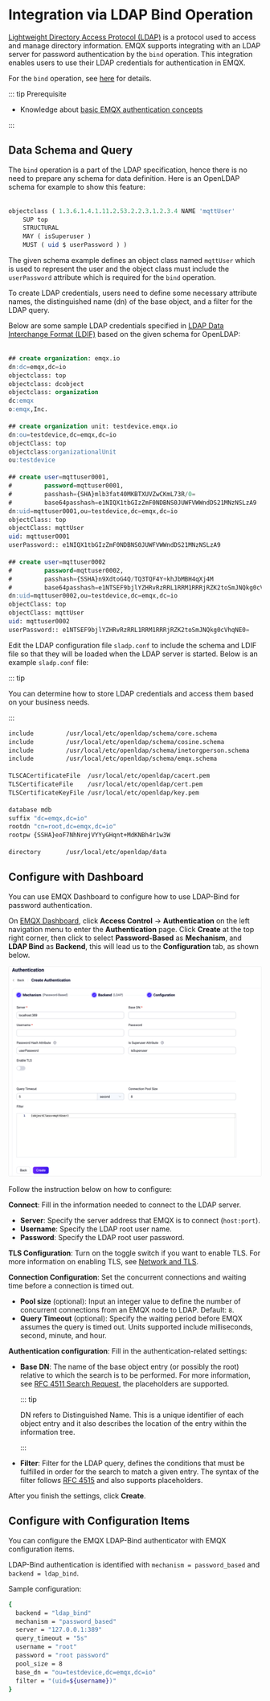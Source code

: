 # Integration via LDAP Bind Operation

[Lightweight Directory Access Protocol (LDAP)](https://ldap.com/) is a protocol used to access and manage directory information. EMQX supports integrating with an LDAP server for password authentication by the `bind` operation. This integration enables users to use their LDAP credentials for authentication in EMQX.

For the `bind` operation, see [here](https://datatracker.ietf.org/doc/html/rfc4511#section-4.2) for details.

::: tip Prerequisite

- Knowledge about [basic EMQX authentication concepts](../authn/authn.md)

:::

## Data Schema and Query

The `bind` operation is a part of the LDAP specification, hence there is no need to prepare any schema for data definition. Here is an OpenLDAP schema for example to show this feature:

```sql

objectclass ( 1.3.6.1.4.1.11.2.53.2.2.3.1.2.3.4 NAME 'mqttUser'
	SUP top
	STRUCTURAL
	MAY ( isSuperuser )
    MUST ( uid $ userPassword ) )

```
The given schema example defines an object class named `mqttUser` which is used to represent the user and the object class must include the `userPassword` attribute which is required for the `bind` operation.

To create LDAP credentials, users need to define some necessary attribute names, the distinguished name (dn) of the base object, and a filter for the LDAP query.

Below are some sample LDAP credentials specified in [LDAP Data Interchange Format (LDIF)](https://ldap.com/ldif-the-ldap-data-interchange-format/) based on the given schema for OpenLDAP:

```sql

## create organization: emqx.io
dn:dc=emqx,dc=io
objectclass: top
objectclass: dcobject
objectclass: organization
dc:emqx
o:emqx,Inc.

## create organization unit: testdevice.emqx.io
dn:ou=testdevice,dc=emqx,dc=io
objectClass: top
objectclass:organizationalUnit
ou:testdevice

## create user=mqttuser0001,
#         password=mqttuser0001,
#         passhash={SHA}mlb3fat40MKBTXUVZwCKmL73R/0=
#         base64passhash=e1NIQX1tbGIzZmF0NDBNS0JUWFVWWndDS21MNzNSLzA9
dn:uid=mqttuser0001,ou=testdevice,dc=emqx,dc=io
objectClass: top
objectClass: mqttUser
uid: mqttuser0001
userPassword:: e1NIQX1tbGIzZmF0NDBNS0JUWFVWWndDS21MNzNSLzA9

## create user=mqttuser0002
#         password=mqttuser0002,
#         passhash={SSHA}n9XdtoG4Q/TQ3TQF4Y+khJbMBH4qXj4M
#         base64passhash=e1NTSEF9bjlYZHRvRzRRL1RRM1RRRjRZK2toSmJNQkg0cVhqNE0=
dn:uid=mqttuser0002,ou=testdevice,dc=emqx,dc=io
objectClass: top
objectClass: mqttUser
uid: mqttuser0002
userPassword:: e1NTSEF9bjlYZHRvRzRRL1RRM1RRRjRZK2toSmJNQkg0cVhqNE0=

```

Edit the LDAP configuration file `sladp.conf` to include the schema and LDIF file so that they will be loaded when the LDAP server is started. Below is an example `sladp.conf` file:

::: tip

You can determine how to store LDAP credentials and access them based on your business needs.

:::

```sh
include         /usr/local/etc/openldap/schema/core.schema
include         /usr/local/etc/openldap/schema/cosine.schema
include         /usr/local/etc/openldap/schema/inetorgperson.schema
include         /usr/local/etc/openldap/schema/emqx.schema

TLSCACertificateFile  /usr/local/etc/openldap/cacert.pem
TLSCertificateFile    /usr/local/etc/openldap/cert.pem
TLSCertificateKeyFile /usr/local/etc/openldap/key.pem

database mdb
suffix "dc=emqx,dc=io"
rootdn "cn=root,dc=emqx,dc=io"
rootpw {SSHA}eoF7NhNrejVYYyGHqnt+MdKNBh4r1w3W

directory       /usr/local/etc/openldap/data
```

## Configure with Dashboard

You can use EMQX Dashboard to configure how to use LDAP-Bind for password authentication.

On [EMQX Dashboard](http://127.0.0.1:18083/#/authentication), click **Access Control** -> **Authentication** on the left navigation menu to enter the **Authentication** page. Click **Create** at the top right corner, then click to select **Password-Based** as **Mechanism**, and **LDAP Bind** as **Backend**, this will lead us to the **Configuration** tab, as shown below.

<img src="./assets/authn-ldap.png" alt="authn-ldap" style="zoom:67%;" />

Follow the instruction below on how to configure:

**Connect**: Fill in the information needed to connect to the LDAP server.

- **Server**: Specify the server address that EMQX is to connect (`host:port`).
- **Username**: Specify the LDAP root user name.
- **Password**: Specify the LDAP root user password.

**TLS Configuration**: Turn on the toggle switch if you want to enable TLS. For more information on enabling TLS, see [Network and TLS](../../network/overview.md).

**Connection Configuration**: Set the concurrent connections and waiting time before a connection is timed out.

- **Pool size** (optional): Input an integer value to define the number of concurrent connections from an EMQX node to LDAP. Default: `8`.
- **Query Timeout** (optional): Specify the waiting period before EMQX assumes the query is timed out. Units supported include milliseconds, second, minute, and hour.

**Authentication configuration**: Fill in the authentication-related settings:

- **Base DN**: The name of the base object entry (or possibly the root) relative to which the search is to be performed. For more information, see [RFC 4511 Search Request](https://datatracker.ietf.org/doc/html/rfc4511#section-4.5.1), the placeholders are supported.

  ::: tip

  DN refers to Distinguished Name. This is a unique identifier of each object entry and it also describes the location of the entry within the information tree.

  :::

- **Filter**: Filter for the LDAP query, defines the conditions that must be fulfilled in order for the search to match a given entry.
  The syntax of the filter follows [RFC 4515](#https://www.rfc-editor.org/rfc/rfc4515) and also supports placeholders.

After you finish the settings, click **Create**.

## Configure with Configuration Items

You can configure the EMQX LDAP-Bind authenticator with EMQX configuration items.

LDAP-Bind authentication is identified with `mechanism = password_based` and `backend = ldap_bind`.

Sample configuration:

```bash
{
  backend = "ldap_bind"
  mechanism = "password_based"
  server = "127.0.0.1:389"
  query_timeout = "5s"
  username = "root"
  password = "root password"
  pool_size = 8
  base_dn = "ou=testdevice,dc=emqx,dc=io"
  filter = "(uid=${username})"
}
```
